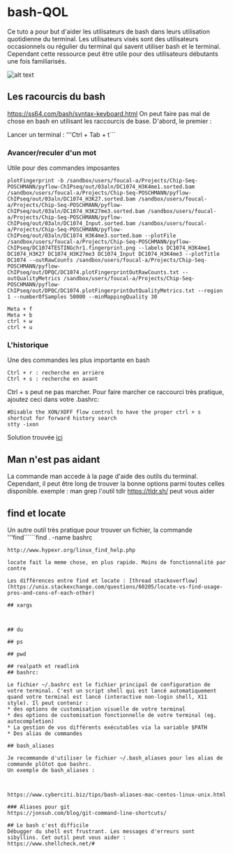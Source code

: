 # bash-QOL
Ce tuto a pour but d'aider les utilisateurs de bash dans leurs utilisation quotidienne du terminal. Les utilisateurs visés sont des utilisateurs occasionnels ou régulier du terminal qui savent utiliser bash et le terminal. Cependant cette ressource peut être utile pour des utilisateurs débutants une fois familiarisés.

![alt text](http://url/to/img.png)
## Les racourcis du bash

https://ss64.com/bash/syntax-keyboard.html
On peut faire pas mal de chose en bash en utilisant les raccourcis de base. D'abord, le premier :

Lancer un terminal : '''Ctrl + Tab + t```
### Avancer/reculer d'un mot

Utile pour des commandes imposantes
```
plotFingerprint -b /sandbox/users/foucal-a/Projects/Chip-Seq-POSCHMANN/pyflow-ChIPseq/out/03aln/DC1074_H3K4me1.sorted.bam /sandbox/users/foucal-a/Projects/Chip-Seq-POSCHMANN/pyflow-ChIPseq/out/03aln/DC1074_H3K27.sorted.bam /sandbox/users/foucal-a/Projects/Chip-Seq-POSCHMANN/pyflow-ChIPseq/out/03aln/DC1074_H3K27me3.sorted.bam /sandbox/users/foucal-a/Projects/Chip-Seq-POSCHMANN/pyflow-ChIPseq/out/03aln/DC1074_Input.sorted.bam /sandbox/users/foucal-a/Projects/Chip-Seq-POSCHMANN/pyflow-ChIPseq/out/03aln/DC1074_H3K4me3.sorted.bam --plotFile /sandbox/users/foucal-a/Projects/Chip-Seq-POSCHMANN/pyflow-ChIPseq/DC1074TESTINGchr1.fingerprint.png --labels DC1074_H3K4me1 DC1074_H3K27 DC1074_H3K27me3 DC1074_Input DC1074_H3K4me3 --plotTitle DC1074 --outRawCounts /sandbox/users/foucal-a/Projects/Chip-Seq-POSCHMANN/pyflow-ChIPseq/out/DPQC/DC1074.plotFingerprintOutRawCounts.txt --outQualityMetrics /sandbox/users/foucal-a/Projects/Chip-Seq-POSCHMANN/pyflow-ChIPseq/out/DPQC/DC1074.plotFingerprintOutQualityMetrics.txt --region 1 --numberOfSamples 50000 --minMappingQuality 30
```
```
Meta + f
Meta + b
ctrl + w
ctrl + u
```
### L'historique
Une des commandes les plus importante en bash
```
Ctrl + r : recherche en arrière 
Ctrl + s : recherche en avant
```
Ctrl + s peut ne pas marcher. Pour faire marcher ce raccourci très pratique, ajoutez ceci dans votre .bashrc:
```
#Disable the XON/XOFF flow control to have the proper ctrl + s shortcut for forward history search
stty -ixon
```
Solution trouvée [ici](https://stackoverflow.com/questions/791765/unable-to-forward-search-bash-history-similarly-as-with-ctrl-r)

## Man n'est pas aidant
La commande man accede à la page d'aide des outils du terminal. Cependant, il peut être long de trouver la bonne options parmi toutes celles disponible.
exemple : man grep
l'outil tdlr https://tldr.sh/ peut vous aider

## find et locate

Un autre outil très pratique pour trouver un fichier, la commande '''find``````find . -name bashrc
```
http://www.hypexr.org/linux_find_help.php

locate fait la meme chose, en plus rapide. Moins de fonctionnalité par contre

Les différences entre find et locate : [thread stackoverflow](https://unix.stackexchange.com/questions/60205/locate-vs-find-usage-pros-and-cons-of-each-other)

## xargs



## du

## ps

## pwd

## realpath et readlink
## bashrc:

Le fichier ~/.bashrc est le fichier principal de configuration de votre terminal. C'est un script shell qui est lancé automatiquement quand votre terminal est lancé (interactive non-login shell, X11 style). Il peut contenir :
* des options de customisation visuelle de votre terminal
* des options de customisation fonctionnelle de votre terminal (eg. autocompletion)
* La gestion de vos différents exécutables via la variable $PATH
* Des alias de commandes

## bash_aliases

Je recommande d'utiliser le fichier ~/.bash_aliases pour les alias de commande plûtot que bashrc.
Un exemple de bash_aliases :



https://www.cyberciti.biz/tips/bash-aliases-mac-centos-linux-unix.html

### Aliases pour git
https://jonsuh.com/blog/git-command-line-shortcuts/

## Le bash c'est difficile
Débugger du shell est frustrant. Les messages d'erreurs sont sibyllins. Cet outil peut vous aider :
https://www.shellcheck.net/#


